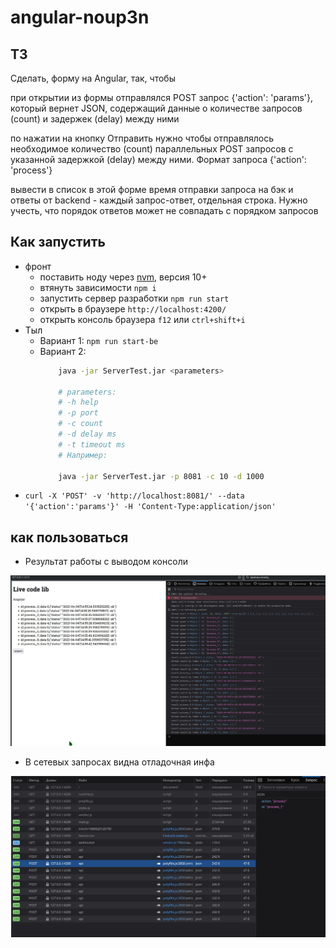 # angular-noup3n

## ТЗ

Сделать, форму на Angular, так, чтобы

при открытии из формы отправлялся POST запрос {'action': 'params'}, который вернет JSON, содержащий данные о количестве запросов (count) и задержек (delay) между ними

по нажатии на кнопку Отправить нужно чтобы отправлялось необходимое количество (count) параллельных POST запросов с указанной задержкой (delay) между ними. Формат запроса {'action': 'process'}

вывести в список в этой форме время отправки запроса на бэк и ответы от backend - каждый запрос-ответ, отдельная строка. Нужно учесть, что порядок ответов может не совпадать с порядком запросов

## Как запустить

 * фронт
	* поставить ноду через [nvm](https://github.com/nvm-sh/nvm), версия 10+
	* втянуть зависимости `npm i`
	* запустить сервер разработки `npm run start`
	* открыть в браузере `http://localhost:4200/`
	* открыть консоль браузера `f12` или `ctrl+shift+i`
 * Тыл
	* Вариант 1: `npm run start-be`
	* Вариант 2:
		```bash
			java -jar ServerTest.jar <parameters>

			# parameters:
			# -h help
			# -p port
			# -c count
			# -d delay ms
			# -t timeout ms
			# Например:

			java -jar ServerTest.jar -p 8081 -c 10 -d 1000
		```
 * `curl -X 'POST' -v 'http://localhost:8081/' --data '{'action':'params'}' -H 'Content-Type:application/json'`

## как пользоваться

 * Результат работы с выводом консоли

![1](./doc/screen1.jpg)

 * В сетевых запросах видна отладочная инфа

![2](./doc/screen2.jpg)